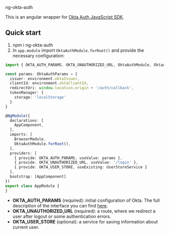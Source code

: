 ng-okta-auth

This is an angular wrapper for [Okta Auth JavaScript SDK](https://github.com/okta/okta-auth-js). 

## Quick start

1. npm i ng-okta-auth
2. In `app.module` import `OktaAuthModule.forRoot()` and provide the necessary configuration:
```typescript
import { OKTA_AUTH_PARAMS, OKTA_UNAUTHORIZED_URL, OktaAuthModule, OktaAuthParams, OKTA_USER_STORE } from 'ng-okta-auth';

const params: OktaAuthParams = {
  issuer: environment.oktaIssuer,
  clientId: environment.oktaClientId,
  redirectUri: window.location.origin + '/auth/callback',
  tokenManager: {
    storage: 'localStorage'
  }
}

@NgModule({
  declarations: [
    AppComponent,
  ],
  imports: [
    BrowserModule,
    OktaAuthModule.forRoot(),
  ],
  providers: [
    { provide: OKTA_AUTH_PARAMS, useValue: params },
    { provide: OKTA_UNAUTHORIZED_URL, useValue: '/login' },
    { provide: OKTA_USER_STORE, useExisting: UserStoreService }
  ],
  bootstrap: [AppComponent]
})
export class AppModule {
}
```

- **OKTA_AUTH_PARAMS** (required): initial configuration of Okta. The full description of the interface you can find [here](https://github.com/okta/okta-auth-js/blob/92ed9c126cd1e89d988d16d19b8aab0ec64ad0da/lib/types/OktaAuthOptions.ts#L39).
- **OKTA_UNAUTHORIZED_URL** (required): a route, where we redirect a user after logout or some authentication errors.
- **OKTA_USER_STORE** (optional): a service for saving information about current user.

